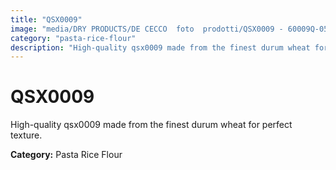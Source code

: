 ```yaml
---
title: "QSX0009"
image: "media/DRY PRODUCTS/DE CECCO  foto  prodotti/QSX0009 - 60009Q-05.jpg"
category: "pasta-rice-flour"
description: "High-quality qsx0009 made from the finest durum wheat for perfect texture."
---
```


# QSX0009

High-quality qsx0009 made from the finest durum wheat for perfect texture.

**Category:** Pasta Rice Flour
